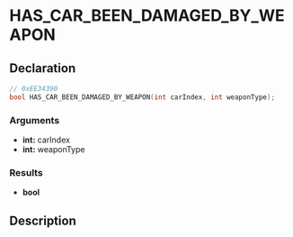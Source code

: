 # HAS_CAR_BEEN_DAMAGED_BY_WEAPON

## Declaration
```cpp
// 0xEE34390
bool HAS_CAR_BEEN_DAMAGED_BY_WEAPON(int carIndex, int weaponType);
```

### Arguments
- **int:** carIndex
- **int:** weaponType

### Results
- **bool**

## Description
